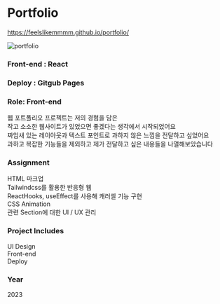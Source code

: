 # Portfolio
https://feelslikemmmm.github.io/portfolio/

![portfolio](https://github.com/feelslikemmmm/portfolio/assets/67893516/dca31485-0f0a-46bf-bf02-4a64629a3c71)


### Front-end : React
### Deploy : Gitgub Pages
### Role: Front-end

웹 포트폴리오 프로젝트는 저의 경험을 담은<br/>
작고 소소한 웹사이트가 있었으면 좋겠다는 생각에서 시작되었어요<br/>
짜임새 있는 레이아웃과 텍스트 포인트로 과하지 않은 느낌을 전달하고 싶었어요<br/>
과하고 복잡한 기능들을 제외하고 제가 전달하고 싶은 내용들을 나열해보았습니다<br/>


### Assignment
HTML 마크업<br/>
Tailwindcss를 활용한 반응형 웹<br/>
ReactHooks, useEffect를 사용해 캐러셀 기능 구현<br/>
CSS Animation<br/>
관련 Section에 대한 UI / UX 관리<br/>


### Project Includes
UI Design <br/>
Front-end <br/>
Deploy <br/>
### Year
2023


